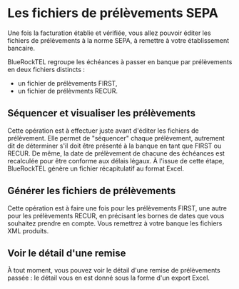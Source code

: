 # Les fichiers de prélèvements SEPA

Une fois la facturation établie et vérifiée, vous allez pouvoir éditer les fichiers de prélèvements à la norme SEPA, à remettre à votre établissement bancaire.

BlueRockTEL regroupe les échéances à passer en banque par prélèvements en deux fichiers distincts :
* un fichier de prélèvements FIRST,
* un fichier de prélèvments RECUR.

## Séquencer et visualiser les prélèvements
Cette opération est à effectuer juste avant d'éditer les fichiers de prélèvement. Elle permet de "séquencer" chaque prélèvement, autrement dit de déterminer s'il doit être présenté à la banque en tant que FIRST ou RECUR. De même, la date de prélèvement de chacune des échéances est recalculée pour être conforme aux délais légaux. À l'issue de cette étape, BlueRockTEL génère un fichier récapitulatif au format Excel.
## Générer les fichiers de prélèvements
Cette opération est à faire une fois pour les prélèvements FIRST, une autre pour les prélèvements RECUR, en précisant les bornes de dates que vous souhaitez prendre en compte. Vous remettrez à votre banque les fichiers XML produits.
## Voir le détail d'une remise
À tout moment, vous pouvez voir le détail d'une remise de prélèvements passée : le détail vous en est donné sous la forme d'un export Excel.